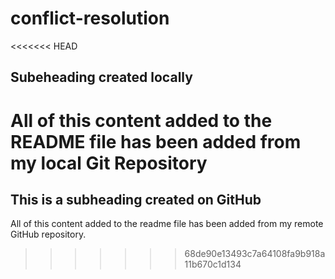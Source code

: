# conflict-resolution
<<<<<<< HEAD
## Subeheading created locally

All of this content added to the README file has been added from my local Git Repository
=======
## This is a subheading created on GitHub

  All of this content added to the readme file has been added from my remote GitHub repository.
>>>>>>> 68de90e13493c7a64108fa9b918a11b670c1d134
